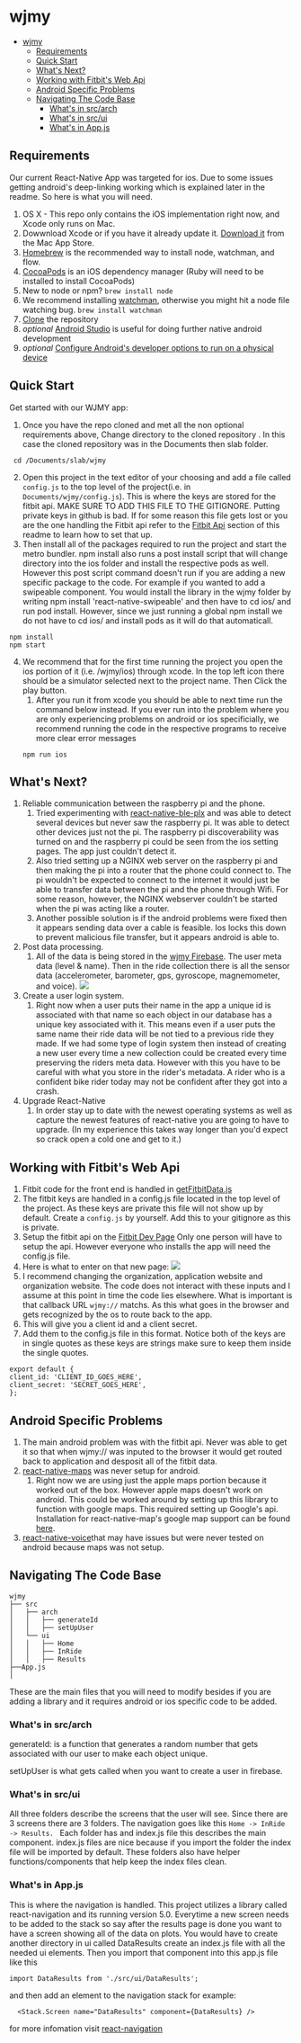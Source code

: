 # wjmy

- [wjmy](#wjmy)
  - [Requirements](#requirements)
  - [Quick Start](#quick-start)
  - [What's Next?](#whats-next)
  - [Working with Fitbit's Web Api](#working-with-fitbits-web-api)
  - [Android Specific Problems](#android-specific-problems)
  - [Navigating The Code Base](#navigating-the-code-base)
    - [What's in src/arch](#whats-in-srcarch)
    - [What's in src/ui](#whats-in-srcui)
    - [What's in App.js](#whats-in-appjs)
## Requirements 

Our current React-Native App was targeted for ios. Due to some issues getting android's deep-linking working which is explained later in the readme. So here is what you will need.

1. OS X - This repo only contains the iOS implementation right now, and Xcode only runs on Mac.
2. Dowwnload Xcode or if you have it already update it.  [Download it](https://developer.apple.com/xcode/downloads/) from the Mac App Store.
3. [Homebrew](http://brew.sh/) is the recommended way to install node, watchman, and flow.
4. [CocoaPods](https://cocoapods.org/) is an iOS dependency manager (Ruby will need to be installed to install CocoaPods)
5. New to node or npm? `brew install node`
6. We recommend installing [watchman](https://facebook.github.io/watchman/docs/install.html), otherwise you might hit a node file watching bug.  `brew install watchman`
7. [Clone](https://help.github.com/en/github/creating-cloning-and-archiving-repositories/cloning-a-repository) the repository
8.  *optional* [Android Studio](https://developer.android.com/studio) is useful for doing further native android development
9. *optional* [Configure Android's developer options to run on a physical device](https://developer.android.com/studio/debug/dev-options)

## Quick Start
Get started with our WJMY app:
1. Once you have the repo cloned and met all the non optional requirements above, Change directory to the cloned repository . In this case the cloned repository was in the Documents then slab folder.
```
 cd /Documents/slab/wjmy 
``` 
2. Open this project in the text editor of your choosing and add a file called `config.js` to the top level of the project(i.e. in `Documents/wjmy/config.js`). This is where the keys are stored for the fitbit api. MAKE SURE TO ADD THIS FILE TO THE GITIGNORE. Putting private keys in github is bad. If for some reason this file gets lost or you are the one handling the Fitbit api refer to the [Fitbit Api](#Fitbit-Api) section of this readme to learn how to set that up. 
3. Then install all of the packages required to run the project and start the metro bundler. npm install also runs a post install script that will change directory into the ios folder and install the respective pods as well. However this post script command doesn't run if you are adding a new specific package to the code. For example if you wanted to add a swipeable component. You would install the library in the wjmy folder by writing npm install 'react-native-swipeable' and then have to cd ios/ and run pod install. However, since we just running a global npm install we do not have to cd ios/ and install pods as it will do that automaticall.
```
npm install
npm start
``` 
4. We recommend that for the first time running the project you open the ios portion of it (i.e. /wjmy/ios) through xcode. In the top left icon there should be a simulator selected next to the project name. Then Click the play button. 
   1. After you run it from xcode you should be able to next time run the command below instead. If you ever run into the problem where you are only experiencing problems on android or ios specificially, we recommend running the code in the respective programs to receive more clear error messages
   ```
   npm run ios
   ```
## What's Next?
1. Reliable communication between the raspberry pi and the phone. 
   1. Tried experimenting with [react-native-ble-plx](https://github.com/Polidea/react-native-ble-plx)  and was able to detect several devices but never saw the raspberry pi. It was able to detect other devices just not the pi. The raspberry pi discoverability was turned on and the raspberry pi could be seen from the ios setting pages. The app just couldn't detect it. 
   2. Also tried setting up a NGINX web server on the raspberry pi and then making the pi into a router that the phone could connect to. The pi wouldn't be expected to connect to the internet it would just be able to transfer data between the pi and the phone through Wifi. For some reason, however, the NGINX webserver couldn't be started when the pi was acting like a router. 
   3. Another possible solution is if the android problems were fixed then it appears sending data over a cable is feasible. Ios locks this down to prevent malicious file transfer, but it appears android is able to. 
2. Post data processing. 
   1. All of the data is being stored in the [wjmy Firebase](https://console.firebase.google.com/u/0/project/wjmy-81588/database). The user meta data (level & name). Then in the ride collection there is all the sensor data (accelerometer, barometer, gps, gyroscope, magnemometer, and voice). ![](README-Images/DB.png)
3. Create a user login system. 
   1. Right now when a user puts their name in the app a unique id is associated with that name so each object in our database has a unique key associated with it. This means even if a user puts the same name their ride data will be not tied to a previous ride they made. If we had some type of login system then instead of creating a new user every time a new collection could be created every time preserving the riders meta data. However with this you have to be careful with what you store in the rider's metadata. A rider who is a confident bike rider today may not be confident after they got into a crash.
4. Upgrade React-Native
   1. In order stay up to date with the newest operating systems as well as capture the newest features of react-native you are going to have to upgrade. (In my experience this takes way longer than you'd expect so crack open a cold one and get to it.)
## Working with Fitbit's Web Api
   1. Fitbit code for the front end is handled in [getFitbitData.js](./src/ui/Results/getFitbitData.js)
   2. The fitbit keys are handled in a config.js file located in the top level of the project. As these keys are private this file will not show up by default. Create a `config.js` by yourself. Add this to your gitignore as this is private.
   3. Setup the fitbit api on the [Fitbit Dev Page](https://dev.fitbit.com/apps/new) Only one person will have to setup the api. However everyone who installs the app will need the config.js file.
   4. Here is what to enter on that new page: 
   ![](README-Images/FitbitSetup.png)
   1. I recommend changing the organization, application website and organization website. The code does not interact with these inputs and I assume at this point in time the code lies elsewhere. What is important is that callback URL `wjmy://` matchs. As this what goes in the browser and gets recognized by the os to route back to the app.
   2. This will give you a client id and a client secret. 
   3. Add them to the config.js file in this format. Notice both of the keys are in single quotes as these keys are strings make sure to keep them inside the single quotes.
   ```
   export default {
   client_id: 'CLIENT_ID_GOES_HERE',
   client_secret: 'SECRET_GOES_HERE',
   };
   ```
## Android Specific Problems
   1. The main android problem was with the fitbit api. Never was able to get it so that when wjmy:// was inputed to the browser it would get routed back to application and desposit all of the fitbit data. 
   2. [react-native-maps](https://github.com/react-native-community/react-native-maps) was never setup for android. 
      1. Right now we are using just the apple maps portion because it worked out of the box. However apple maps doesn't work on android. This could be worked around by setting up this library to function with google maps. This required setting up Google's api. Installation for react-native-map's google map support can be found [here](https://github.com/react-native-community/react-native-maps/blob/master/docs/installation.md).
   3. [react-native-voice](https://github.com/react-native-community/voice)that may have issues but were never tested on android because maps was not setup.
## Navigating The Code Base

```
wjmy
├── src 
│   ├── arch
│   │   ├── generateId
│   │   ├── setUpUser
│   └── ui
│   │   ├── Home
│   │   ├── InRide
│   │   ├── Results
├──App.js
│
```

These are the main files that you will need to modify besides if you are adding a library and it requires android or ios specific code to be added.

### What's in src/arch
generateId: is a function that generates a random number that gets associated with our user to make each object unique.

setUpUser is what gets called when you want to create a user in firebase.
### What's in src/ui
All three folders describe the screens that the user will see. Since there are 3 screens there are 3 folders. The navigation goes like this `Home -> InRide -> Results. ` Each folder has and index.js file this describes the main component. index.js files are nice because if you import the folder the index file will be imported by default. These folders also have helper functions/components that help keep the index files clean. 
### What's in App.js
This is where the navigation is handled. This project utilizes a library called react-navigation and its running version 5.0. Everytime a new screen needs to be added to the stack so say after the results page is done you want to have a screen showing all of the data on plots. You would have to create another directory in ui called DataResults create an index.js file with all the needed ui elements. Then you import that component into this app.js file like this
```
import DataResults from './src/ui/DataResults';

```
 and then add an element to the navigation stack for example: 
 ```
   <Stack.Screen name="DataResults" component={DataResults} />
```
for more infomation visit [react-navigation](https://reactnavigation.org/docs/getting-started)
